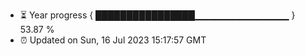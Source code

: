 - ⏳ Year progress { ████████████████▁▁▁▁▁▁▁▁▁▁▁▁▁▁ } 53.87 %
- ⏰ Updated on Sun, 16 Jul 2023 15:17:57 GMT

